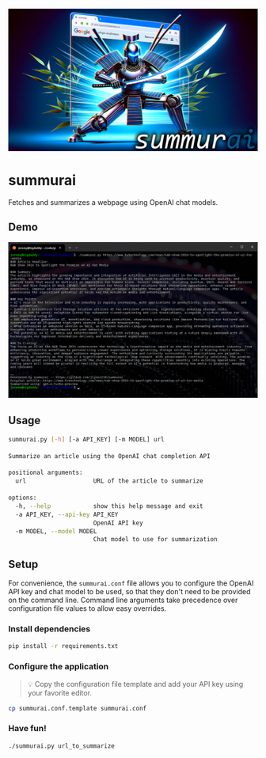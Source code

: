 ![summurai banner](./summurai_banner.png)

# summurai
Fetches and summarizes a webpage using OpenAI chat models.

## Demo
![screenshot](./summurai_demo.png)

## Usage
```sh
summurai.py [-h] [-a API_KEY] [-m MODEL] url

Summarize an article using the OpenAI chat completion API

positional arguments:
  url                   URL of the article to summarize

options:
  -h, --help            show this help message and exit
  -a API_KEY, --api-key API_KEY
                        OpenAI API key
  -m MODEL, --model MODEL
                        Chat model to use for summarization
```

## Setup
For convenience, the `summurai.conf` file allows you to configure the OpenAI API key and chat model to be used, so that they don't need to be provided on the command line. Command line arguments take precedence over configuration file values to allow easy overrides.


### Install dependencies
```sh
pip install -r requirements.txt
```

### Configure the application
> :bulb: Copy the configuration file template and add your API key using your favorite editor.
```sh
cp summurai.conf.template summurai.conf
```

### Have fun!
```sh
./summurai.py url_to_summarize
```
